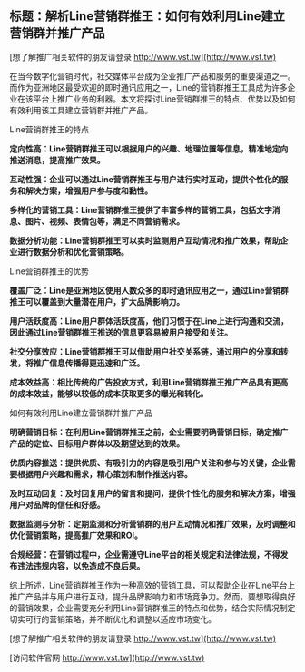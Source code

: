 ## **标题：解析Line营销群推王：如何有效利用Line建立营销群并推广产品**

[想了解推广相关软件的朋友请登录 http://www.vst.tw](http://www.vst.tw)

在当今数字化营销时代，社交媒体平台成为企业推广产品和服务的重要渠道之一。而作为亚洲地区最受欢迎的即时通讯应用之一，Line的营销群推王工具成为许多企业在该平台上推广业务的利器。本文将探讨Line营销群推王的特点、优势以及如何有效利用该工具建立营销群并推广产品。

Line营销群推王的特点

**定向性高：Line营销群推王可以根据用户的兴趣、地理位置等信息，精准地定向推送消息，提高推广效果。**

**互动性强：企业可以通过Line营销群推王与用户进行实时互动，提供个性化的服务和解决方案，增强用户参与度和黏性。**

**多样化的营销工具：Line营销群推王提供了丰富多样的营销工具，包括文字消息、图片、视频、表情包等，满足不同营销需求。**

**数据分析功能：Line营销群推王可以实时监测用户互动情况和推广效果，帮助企业进行数据分析和优化营销策略。**

Line营销群推王的优势

**覆盖广泛：Line是亚洲地区使用人数众多的即时通讯应用之一，通过Line营销群推王可以覆盖到大量潜在用户，扩大品牌影响力。**

**用户活跃度高：Line用户群体活跃度高，他们习惯于在Line上进行沟通和交流，因此通过Line营销群推王推送的信息更容易被用户接受和关注。**

**社交分享效应：Line营销群推王可以借助用户社交关系链，通过用户的分享和转发，将推广信息传播得更迅速和广泛。**

**成本效益高：相比传统的广告投放方式，利用Line营销群推王推广产品具有更高的成本效益，能够以较低的成本获取更多的曝光和转化。**

如何有效利用Line建立营销群并推广产品

**明确营销目标：在利用Line营销群推王之前，企业需要明确营销目标，确定推广产品的定位、目标用户群体以及期望达到的效果。**

**优质内容推送：提供优质、有吸引力的内容是吸引用户关注和参与的关键，企业需要根据用户兴趣和需求，精心策划和制作推送内容。**

**及时互动回复：及时回复用户的留言和提问，提供个性化的服务和解决方案，增强用户对品牌的信任和好感。**

**数据监测与分析：定期监测和分析营销群的用户互动情况和推广效果，及时调整和优化营销策略，提高推广效果和ROI。**

**合规经营：在营销过程中，企业需遵守Line平台的相关规定和法律法规，不得发布违法违规内容，以免造成不良后果。**

综上所述，Line营销群推王作为一种高效的营销工具，可以帮助企业在Line平台上推广产品并与用户进行互动，提升品牌影响力和市场竞争力。然而，要想取得良好的营销效果，企业需要充分利用Line营销群推王的特点和优势，结合实际情况制定切实可行的营销策略，并不断优化和调整以适应市场变化。

[想了解推广相关软件的朋友请登录 http://www.vst.tw](http://www.vst.tw)


[访问软件官网 http://www.vst.tw](http://www.vst.tw)
